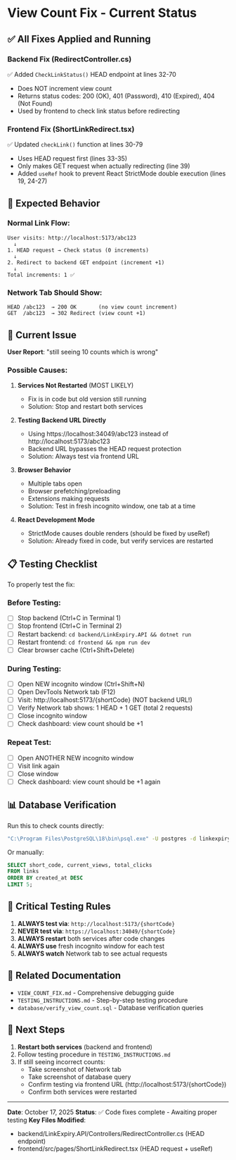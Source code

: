 # View Count Fix - Current Status

## ✅ All Fixes Applied and Running

### Backend Fix (RedirectController.cs)
✅ Added `CheckLinkStatus()` HEAD endpoint at lines 32-70
- Does NOT increment view count
- Returns status codes: 200 (OK), 401 (Password), 410 (Expired), 404 (Not Found)
- Used by frontend to check link status before redirecting

### Frontend Fix (ShortLinkRedirect.tsx)
✅ Updated `checkLink()` function at lines 30-79
- Uses HEAD request first (lines 33-35)
- Only makes GET request when actually redirecting (line 39)
- Added `useRef` hook to prevent React StrictMode double execution (lines 19, 24-27)

## 🎯 Expected Behavior

### Normal Link Flow:
```
User visits: http://localhost:5173/abc123
  ↓
1. HEAD request → Check status (0 increments)
  ↓
2. Redirect to backend GET endpoint (increment +1)
  ↓
Total increments: 1 ✅
```

### Network Tab Should Show:
```
HEAD /abc123  → 200 OK       (no view count increment)
GET  /abc123  → 302 Redirect (view count +1)
```

## 🔧 Current Issue

**User Report**: "still seeing 10 counts which is wrong"

### Possible Causes:

1. **Services Not Restarted** (MOST LIKELY)
   - Fix is in code but old version still running
   - Solution: Stop and restart both services

2. **Testing Backend URL Directly**
   - Using https://localhost:34049/abc123 instead of http://localhost:5173/abc123
   - Backend URL bypasses the HEAD request protection
   - Solution: Always test via frontend URL

3. **Browser Behavior**
   - Multiple tabs open
   - Browser prefetching/preloading
   - Extensions making requests
   - Solution: Test in fresh incognito window, one tab at a time

4. **React Development Mode**
   - StrictMode causes double renders (should be fixed by useRef)
   - Solution: Already fixed in code, but verify services are restarted

## 📋 Testing Checklist

To properly test the fix:

### Before Testing:
- [ ] Stop backend (Ctrl+C in Terminal 1)
- [ ] Stop frontend (Ctrl+C in Terminal 2)
- [ ] Restart backend: `cd backend/LinkExpiry.API && dotnet run`
- [ ] Restart frontend: `cd frontend && npm run dev`
- [ ] Clear browser cache (Ctrl+Shift+Delete)

### During Testing:
- [ ] Open NEW incognito window (Ctrl+Shift+N)
- [ ] Open DevTools Network tab (F12)
- [ ] Visit: http://localhost:5173/{shortCode} (NOT backend URL!)
- [ ] Verify Network tab shows: 1 HEAD + 1 GET (total 2 requests)
- [ ] Close incognito window
- [ ] Check dashboard: view count should be +1

### Repeat Test:
- [ ] Open ANOTHER NEW incognito window
- [ ] Visit link again
- [ ] Close window
- [ ] Check dashboard: view count should be +1 again

## 📊 Database Verification

Run this to check counts directly:

```bash
"C:\Program Files\PostgreSQL\18\bin\psql.exe" -U postgres -d linkexpiry_dev -f database/verify_view_count.sql
```

Or manually:
```sql
SELECT short_code, current_views, total_clicks
FROM links
ORDER BY created_at DESC
LIMIT 5;
```

## 🚨 Critical Testing Rules

1. **ALWAYS test via**: `http://localhost:5173/{shortCode}`
2. **NEVER test via**: `https://localhost:34049/{shortCode}`
3. **ALWAYS restart** both services after code changes
4. **ALWAYS use** fresh incognito window for each test
5. **ALWAYS watch** Network tab to see actual requests

## 📁 Related Documentation

- `VIEW_COUNT_FIX.md` - Comprehensive debugging guide
- `TESTING_INSTRUCTIONS.md` - Step-by-step testing procedure
- `database/verify_view_count.sql` - Database verification queries

## 🎯 Next Steps

1. **Restart both services** (backend and frontend)
2. Follow testing procedure in `TESTING_INSTRUCTIONS.md`
3. If still seeing incorrect counts:
   - Take screenshot of Network tab
   - Take screenshot of database query
   - Confirm testing via frontend URL (http://localhost:5173/{shortCode})
   - Confirm both services were restarted

---

**Date**: October 17, 2025
**Status**: ✅ Code fixes complete - Awaiting proper testing
**Key Files Modified**:
- backend/LinkExpiry.API/Controllers/RedirectController.cs (HEAD endpoint)
- frontend/src/pages/ShortLinkRedirect.tsx (HEAD request + useRef)
